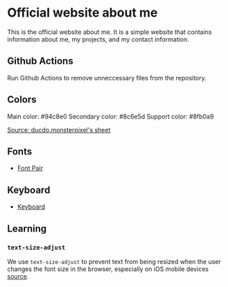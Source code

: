 # Official website about me

This is the official website about me. It is a simple website that contains information about me, my projects, and my contact information.

## Github Actions

Run Github Actions to remove unneccessary files from the repository.

## Colors

Main color: #94c8e0
Secondary color: #8c6e5d
Support color: #8fb0a9

[Source: ducdo.monsterpixel's sheet](https://docs.google.com/spreadsheets/d/1tCEZa1u_bAwzP6kHa1JHMcP-y46kBlvBIOM7n4zYe8A/edit?gid=476846387#gid=476846387)

## Fonts

- [Font Pair](https://www.fontpair.co/pairings/noto-serif-noto-sans)

## Keyboard

- [Keyboard](https://kinesis-ergo.com/shop/advantage360-signature/)

## Learning

### `text-size-adjust`

We use `text-size-adjust` to prevent text from being resized when the user changes the font size in the browser, especially on iOS mobile devices [source](https://kilianvalkhof.com/2022/css-html/your-css-reset-needs-text-size-adjust-probably/).
